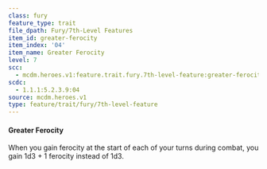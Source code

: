 ```yaml
---
class: fury
feature_type: trait
file_dpath: Fury/7th-Level Features
item_id: greater-ferocity
item_index: '04'
item_name: Greater Ferocity
level: 7
scc:
  - mcdm.heroes.v1:feature.trait.fury.7th-level-feature:greater-ferocity
scdc:
  - 1.1.1:5.2.3.9:04
source: mcdm.heroes.v1
type: feature/trait/fury/7th-level-feature
---
```


#### Greater Ferocity

When you gain ferocity at the start of each of your turns during combat, you gain 1d3 + 1 ferocity instead of 1d3.
